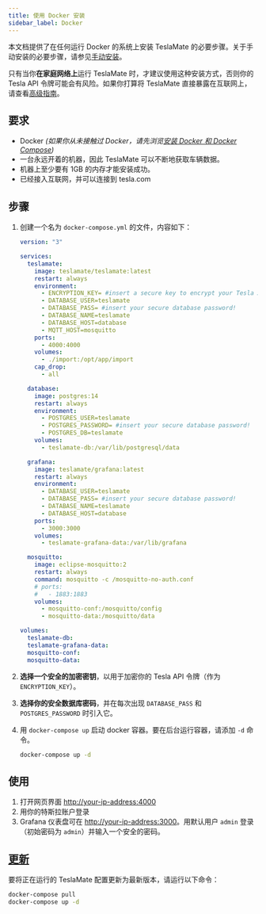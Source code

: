 ```yaml
---
title: 使用 Docker 安装
sidebar_label: Docker
---
```


本文档提供了在任何运行 Docker 的系统上安装 TeslaMate 的必要步骤。关于手动安装的必要步骤，请参见[手动安装](debian.md)。

只有当你**在家庭网络上**运行 TeslaMate 时，才建议使用这种安装方式，否则你的 Tesla API 令牌可能会有风险。如果你打算将 TeslaMate 直接暴露在互联网上，请查看[高级指南](../guides/traefik.md)。

## 要求

- Docker _(如果你从未接触过 Docker，请先浏览[安装 Docker 和 Docker Compose](https://dev.to/rohansawant/installing-docker-and-docker-compose-on-the-raspberry-pi-in-5-simple-steps-3mgl))_
- 一台永远开着的机器，因此 TeslaMate 可以不断地获取车辆数据。
- 机器上至少要有 1GB 的内存才能安装成功。
- 已经接入互联网，并可以连接到 tesla.com

## 步骤

1. 创建一个名为 `docker-compose.yml` 的文件，内容如下：

   ```yml title="docker-compose.yml"
   version: "3"

   services:
     teslamate:
       image: teslamate/teslamate:latest
       restart: always
       environment:
         - ENCRYPTION_KEY= #insert a secure key to encrypt your Tesla API tokens
         - DATABASE_USER=teslamate
         - DATABASE_PASS= #insert your secure database password!
         - DATABASE_NAME=teslamate
         - DATABASE_HOST=database
         - MQTT_HOST=mosquitto
       ports:
         - 4000:4000
       volumes:
         - ./import:/opt/app/import
       cap_drop:
         - all

     database:
       image: postgres:14
       restart: always
       environment:
         - POSTGRES_USER=teslamate
         - POSTGRES_PASSWORD= #insert your secure database password!
         - POSTGRES_DB=teslamate
       volumes:
         - teslamate-db:/var/lib/postgresql/data

     grafana:
       image: teslamate/grafana:latest
       restart: always
       environment:
         - DATABASE_USER=teslamate
         - DATABASE_PASS= #insert your secure database password!
         - DATABASE_NAME=teslamate
         - DATABASE_HOST=database
       ports:
         - 3000:3000
       volumes:
         - teslamate-grafana-data:/var/lib/grafana

     mosquitto:
       image: eclipse-mosquitto:2
       restart: always
       command: mosquitto -c /mosquitto-no-auth.conf
       # ports:
       #   - 1883:1883
       volumes:
         - mosquitto-conf:/mosquitto/config
         - mosquitto-data:/mosquitto/data

   volumes:
     teslamate-db:
     teslamate-grafana-data:
     mosquitto-conf:
     mosquitto-data:
   ```

2. **选择一个安全的加密密钥**，以用于加密你的 Tesla API 令牌（作为 `ENCRYPTION_KEY`）。
3. **选择你的安全数据库密码**，并在每次出现 `DATABASE_PASS` 和 `POSTGRES_PASSWORD` 时引入它。
4. 用 `docker-compose up` 启动 docker 容器。要在后台运行容器，请添加 `-d` 命令。

   ```bash
   docker-compose up -d
   ```

## 使用

1. 打开网页界面 [http://your-ip-address:4000](http://localhost:4000)
2. 用你的特斯拉账户登录
3. Grafana 仪表盘可在 [http://your-ip-address:3000](http://localhost:3000)。用默认用户 `admin` 登录（初始密码为 `admin`）并输入一个安全的密码。

## [更新](../upgrading.mdx)

要将正在运行的 TeslaMate 配置更新为最新版本，请运行以下命令：

```bash
docker-compose pull
docker-compose up -d
```
